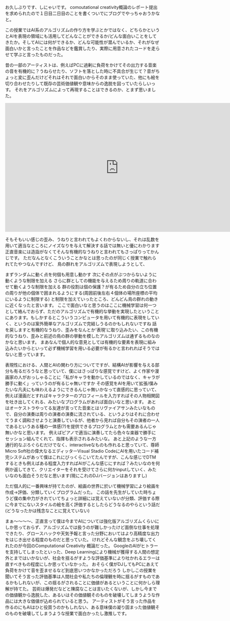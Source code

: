 お久しぶりです、しにゃいです。
comoutational creativity概論のレポート提出を求められたので１日目二日目のことを書くついでにブログでやっちゃおうかなと。

この授業ではAI系のアルゴリズムの作り方を学ぶとかではなく、どちらかというとAIを表現の領域にも活用してどんなことができるか/どんな面白いことをしてきたか。そしてAIには何ができるか、どんな可能性が潜んでいるか、それがなぜ面白いかと言ったことを作品などを鑑賞したり、実際に用意されたコードを走らせて学ぶと言ったものだった。

昔の一部のアーティストは、例えばPCに過剰に負荷をかけてその出力する音楽の音を有機的に？うねらせたり、ソフトを落とした時に不具合が生じて？音がちょっと変に歪んだけどそれはそれで面白いからそのまま使っていた、他にも絵を切り合わせたりして既存の芸術価値観や意味からの逸脱を図っていたらしいっす。
それをアルゴリズムによって再現することはできるのか、とまず思いました。
<iframe width="735" height="419" src="https://www.youtube.com/embed/jgxBFn3xCvo" frameborder="0" allow="accelerometer; autoplay; encrypted-media; gyroscope; picture-in-picture" allowfullscreen></iframe>

そもそもいい感じの歪み、うねりと言われてもよくわからないし、それは乱数を用いて適当なところにノイズなりを与えて解決する話では無いと優にわかります
正直音楽には造詣がなくてそんな有機的なうねりと言われてもさっぱりってかんじです。
ただなんとなくこういうことかなとは思ったのが同じく授業で触れられてたやつなんですけど、
鳥の群れをアルゴリズムで表現しようとして、

まずランダムに動く点を何個も用意し動かす
次にその点がぶつからないように動くような制限を加える
さらに群としての機能を与えるため周りの軌道に合わせて動くような制限を加える
群の役割は個の保護？が有るため自分の立ち位置の周りが他の個体で囲まれるようにする(周囲前後左右４個体の場所座標の平均にいるように制限する)
と制限を加えていったところ、どんどん鳥の群れの動きに近くなったと言います。
ここで面白いなと思うのはここに機械学習は何一つとして絡んでおらず、ただのアルゴリズムで有機的な挙動を実現したということにあります。もしかするとこういうコンピュータを用いて有機的に表現をしていく、というのは案外簡単なアルゴリズムで完結しうるのかもしれないですね
話を戻しますと有機的なうねり、歪みをなんとか'表現'に取り込みたい、この有機的なうねり、歪みと前述の鳥の群の挙動を模したアルゴリズムは通ずるものなのかなと思います。
まあなんで個人的な意見としては有機的な要素を表現に組み込みたいからといって必ず機械学習を用いる必要が有るかと言われればそうではないと思っています。

表現性における、人間とAIの関わり方についてですが、結構AIが影響を与える部分も有るだろうなと思っていて、僕にはさっぱりな感覚ですけど、よく作家や漫画家の人がおっしゃることに「私がキャラを動かしているのではなく、キャラが勝手に動く」っていうのが有るじゃ無いですか
その感覚をAIを用いて拡張/僕みたいな凡夫にも味わえるようにできるんじゃ無いかなって直感的に思っていて、例えば漫画だとすればキャラクターのプロフィールを入力すればその人物相関図を吐き出してくれる、みたいなプログラムがあれば面白いなと思います。
あとはオーケストラやってる友達が言ってた音楽とはリヴァイアサンみたいなもので、自分の演奏は周りの演者の演奏に流されている、というよりはそれに合わせてうまく調和させようと演奏しているが、他者から見れば自分もその演者の一人であるというある種の一体感(?)を提供できるプログラムとかも需要あるんじゃ無いかなと思います。
例えばピアノで適当に演奏してたら色々な楽器で勝手にセッション組んでくれて、指揮も表示されるみたいな。
あと上記のような一方通行的なぷろぐらむだけでなく、interactiveなものも作れると思っていて、尊師Micro Soft社の偉大なるエディッターVisual Stadio CodeにAIを用いたコード補完システムがあって僕はこれにびっくらこいてたんですが、こんな感じでDTMするときも例えばある程度入力すればAIがこんな感じにすれば？みたいなのを何例か返してきて、クリエイターをそれを受けてさらに何かinputしていく、みたいなのも面白そうだなと思います(現にこれのDJバージョンはありますし)

ただ個人的に一番興味が持てたのが、絵画の世界に於いて機械学習により絵画を作成→評価、分類していくプログラムだった。
この話を先生がしていた時ちょうど僕の集中力がきれていてちょっと詳細には覚えていないが分類、評価する際に今までにないスタイルの絵を高く評価するとしたらどうなるのやらという話だ(どうなったかは残念なことに覚えていない)


まぁ〜〜〜〜、正直言って僕は今までAIについては強化版アルゴリズムくらいにしか思っておらず、アルゴリズムでは扱うのが難しかったけど面倒な仕事を処理できたり、グロースハックや天気予報と言った分野においてはより高精度な出力をはじき出せる程度のものだと思っていた。
けれどそんな観念をぶち壊してくれたのが今回のComputational Creativity 概論だった。
GoogleのAIがヒトラーを支持してしまったといった、Deep Learningにより機械が獲得する人間の想定外とまではいかないが、社会を揺るがすような評価基準により吐かれるエラーは直すべきもの程度にしか思っていなかった。
おそらく僕がDJしてもPCにあえて負荷をかけて音を歪ませるなど到底思いつかなかっただろう
しかしこの授業を聞いてそう言った評価基準は人間社会や私たちの倫理観を時に揺るがすものであるかもしれないが、この揺るがされることに価値があるということに何かしら理解が持てた。
芸術は爆発だなどと陳腐なことは言いたくないが、しかし今までの価値観から逸脱した、あるいはその価値観そのものを破壊してしまうような作品には大きな価値が込められていると思う。
アーティストがそう言った作品を作るのにもAIはひと役買うのかもしれない、ある意味僕の凝り固まった価値観そのものを破壊してしまうような授業で面白かったし激推しです。